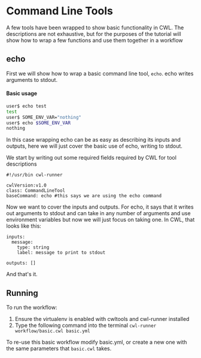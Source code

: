 # Command Line Tools

A few tools have been wrapped to show basic functionality in CWL. The descriptions are not exhaustive, but for the purposes of the tutorial will show how to wrap a few functions and use them together in a workflow

## echo

First we will show how to wrap a basic command line tool, `echo`. echo writes arguments to stdout.

#### Basic usage
```bash
user$ echo test
test
user$ SOME_ENV_VAR="nothing"
user$ echo $SOME_ENV_VAR
nothing
```

In this case wrapping echo can be as easy as describing its inputs and outputs, here we will just cover the basic use of echo, writing to stdout.

We start by writing out some required fields required by CWL for tool descriptions
```
#!/usr/bin cwl-runner

cwlVersion:v1.0
class: CommandLineTool
baseCommand: echo #this says we are using the echo command

```

Now we want to cover the inputs and outputs. For echo, it says that it writes out arguments to stdout and can take in any number of arguments and use environment variables but now we will just focus on taking one. In CWL, that looks like this:

```
inputs:
  message:
    type: string
    label: message to print to stdout

outputs: []
```
And that's it.

## Running

To run the workflow:

  1. Ensure the virtualenv is enabled with cwltools and cwl-runner installed
  2. Type the following command into the terminal
      `cwl-runner workflow/basic.cwl basic.yml`

To re-use this basic workflow modify basic.yml, or create a new one with the same parameters that `basic.cwl` takes.

